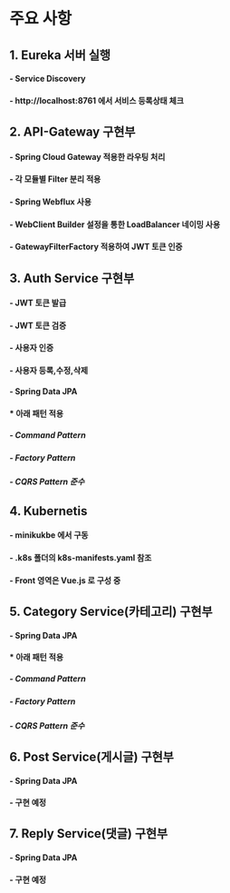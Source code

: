# 주요 사항

## 1. Eureka 서버 실행
#### - Service Discovery
#### - http://localhost:8761 에서 서비스 등록상태 체크

## 2. API-Gateway 구현부
#### - Spring Cloud Gateway 적용한 라우팅 처리
#### - 각 모듈별 Filter 분리 적용
#### - Spring Webflux 사용
#### - WebClient Builder 설정을 통한 LoadBalancer 네이밍 사용
#### - GatewayFilterFactory 적용하여 JWT 토큰 인증

## 3. Auth Service 구현부
#### - JWT 토큰 발급
#### - JWT 토큰 검증
#### - 사용자 인증
#### - 사용자 등록,수정,삭제
#### - Spring Data JPA
#### * 아래 패턴 적용
##### - Command Pattern
##### - Factory Pattern
##### - CQRS Pattern 준수

## 4. Kubernetis
#### - minikukbe 에서 구동
#### - .k8s 폴더의 k8s-manifests.yaml 참조
#### - Front 영역은 Vue.js 로 구성 중

## 5. Category Service(카테고리) 구현부
#### - Spring Data JPA
#### * 아래 패턴 적용
##### - Command Pattern
##### - Factory Pattern
##### - CQRS Pattern 준수

## 6. Post Service(게시글) 구현부
#### - Spring Data JPA
#### - 구현 예정

## 7. Reply Service(댓글) 구현부
#### - Spring Data JPA
#### - 구현 예정